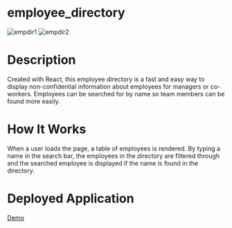# employee_directory
![empdir1](https://user-images.githubusercontent.com/53705501/77867647-18d1e300-7206-11ea-8045-0ff14bcea79e.jpg)
![empdir2](https://user-images.githubusercontent.com/53705501/77867656-22f3e180-7206-11ea-9d8b-f17a9d0cf720.png)

# Description
Created with React, this employee directory is a fast and easy way to display non-confidential information about employees for managers or co-workers. Employees can be searched for by name so team members can be found more easily. 

# How It Works
When a user loads the page, a table of employees is rendered. 
By typing a name in the search bar, the employees in the directory are filtered through and the searched employee is displayed if the name is found in the directory.  

# Deployed Application
[Demo](https://infinite-chamber-55232.herokuapp.com/)
